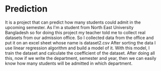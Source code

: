 # Prediction
It is a project that can predict how many students could admit in the upcoming semester.
As I'm a student from North East University Bangladesh so for doing this project my teacher told me to collect real datasets from our admission office. So I collected data from the office and put it on an excel sheet whose name is dataset2.csv 
After sorting the data I use linear regression algorithm and build a model of it.
With this model, I train the dataset and calculate the coefficient of the dataset. 
After doing all this, now if we write the department, semester and year, then we can easily know how many students will be admitted in which department.
